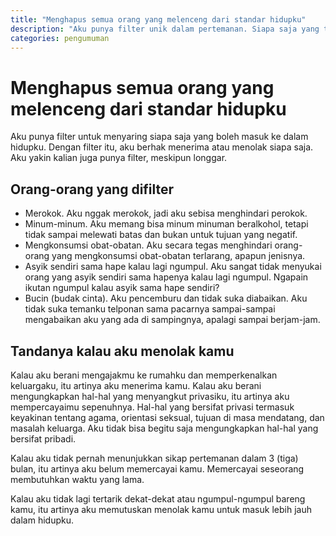 ```yaml
---
title: "Menghapus semua orang yang melenceng dari standar hidupku"
description: "Aku punya filter unik dalam pertemanan. Siapa saja yang tidak sesuai standar hidupku, tentu akan kulupakan."
categories: pengumuman
---
```

# Menghapus semua orang yang melenceng dari standar hidupku

Aku punya filter untuk menyaring siapa saja yang boleh masuk ke dalam hidupku. Dengan filter itu, aku berhak menerima atau menolak siapa saja. Aku yakin kalian juga punya filter, meskipun longgar.

## Orang-orang yang difilter

* Merokok. Aku nggak merokok, jadi aku sebisa menghindari perokok.
* Minum-minum. Aku memang bisa minum minuman beralkohol, tetapi tidak sampai melewati batas dan bukan untuk tujuan yang negatif.
* Mengkonsumsi obat-obatan. Aku secara tegas menghindari orang-orang yang mengkonsumsi obat-obatan terlarang, apapun jenisnya.
* Asyik sendiri sama hape kalau lagi ngumpul. Aku sangat tidak menyukai orang yang asyik sendiri sama hapenya kalau lagi ngumpul. Ngapain ikutan ngumpul kalau asyik sama hape sendiri?
* Bucin (budak cinta). Aku pencemburu dan tidak suka diabaikan. Aku tidak suka temanku telponan sama pacarnya sampai-sampai mengabaikan aku yang ada di sampingnya, apalagi sampai berjam-jam.

## Tandanya kalau aku menolak kamu

Kalau aku berani mengajakmu ke rumahku dan memperkenalkan keluargaku, itu artinya aku menerima kamu. Kalau aku berani mengungkapkan hal-hal yang menyangkut privasiku, itu artinya aku mempercayaimu sepenuhnya. Hal-hal yang bersifat privasi termasuk keyakinan tentang agama, orientasi seksual, tujuan di masa mendatang, dan masalah keluarga. Aku tidak bisa begitu saja mengungkapkan hal-hal yang bersifat pribadi.

Kalau aku tidak pernah menunjukkan sikap pertemanan dalam 3 (tiga) bulan, itu artinya aku belum memercayai kamu. Memercayai seseorang membutuhkan waktu yang lama.

Kalau aku tidak lagi tertarik dekat-dekat atau ngumpul-ngumpul bareng kamu, itu artinya aku memutuskan menolak kamu untuk masuk lebih jauh dalam hidupku.

